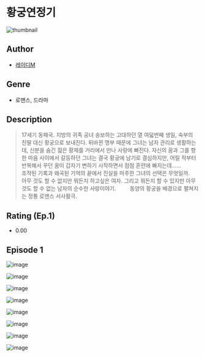 # 황궁연정기
![thumbnail](https://image-comic.pstatic.net/user_contents_data/challenge_comic/2023/05/25/367303/upload_7089903186619938864_480x623.jpeg)

## Author
- [레이디M](https://comic.naver.com/artistTitle?id=367303)

## Genre
- 로맨스, 드라마

## Description
> 17세기 동패국. 지방의 귀족 공녀 송보하는 고대하던 열 여덟번째 생일, 숙부의 친딸 대신 황궁으로 보내진다. 뒤바뀐 명부 때문에 그녀는 남자 관리로 생활하는데, 신분을 숨긴 젊은 황제를 거리에서 만나 사랑에 빠진다. 자신의 꿈과 그를 향한 마음 사이에서 갈등하던 그녀는 결국 황궁에 남기로 결심하지만, 어릴 적부터 반복해서 꾸던 꿈이 갑자기 변하기 시작하면서 점점 혼란에 빠지는데......　 　 조작된 기록과 왜곡된 기억의 끝에서 진실을 마주한 그녀의 선택은 무엇일까.　 　 아무 것도 할 수 없지만 뭐든지 하고싶은 여자. 그리고 뭐든지 할 수 있지만 아무것도 할 수 없는 남자의 순수한 사랑이야기.　 　 동양의 황궁을 배경으로 펼쳐지는 정통 로맨스 서사활극.


## Rating (Ep.1)
- 0.00

## Episode 1
![image](https://image-comic.pstatic.net/user_contents_data/challenge_comic/2023/05/26/367303/upload_4063201674598180145.jpeg)

![image](https://image-comic.pstatic.net/user_contents_data/challenge_comic/2023/05/26/367303/upload_3473513793101246771.jpeg)

![image](https://image-comic.pstatic.net/user_contents_data/challenge_comic/2023/05/26/367303/upload_7219891672383042868.jpeg)

![image](https://image-comic.pstatic.net/user_contents_data/challenge_comic/2023/05/26/367303/upload_4135483380167161958.jpeg)

![image](https://image-comic.pstatic.net/user_contents_data/challenge_comic/2023/05/26/367303/upload_7017562802620555877.jpeg)

![image](https://image-comic.pstatic.net/user_contents_data/challenge_comic/2023/05/26/367303/upload_7292792574659748657.jpeg)

![image](https://image-comic.pstatic.net/user_contents_data/challenge_comic/2023/05/26/367303/upload_3847534462480495672.jpeg)

![image](https://image-comic.pstatic.net/user_contents_data/challenge_comic/2023/05/26/367303/upload_7148676300795962423.jpeg)
